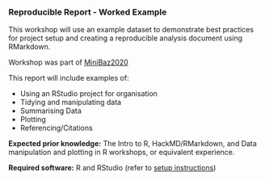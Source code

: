 ### Reproducible Report - Worked Example
 
This workshop will use an example dataset to demonstrate best practices for project setup and creating a reproducible analysis document using RMarkdown.

Workshop was part of [MiniBaz2020](https://otagocarpentries.github.io/minibaz2020/)

This report will include examples of:
  * Using an RStudio project for organisation
  * Tidying and manipulating data
  * Summarising Data
  * Plotting
  * Referencing/Citations

**Expected prior knowledge:** The Intro to R, HackMD/RMarkdown, and Data manipulation and plotting in R workshops, or equivalent experience.

**Required software:** R and RStudio (refer to [setup instructions](https://github.com/OtagoCarpentries/minibaz2020/blob/master/setup.md))
